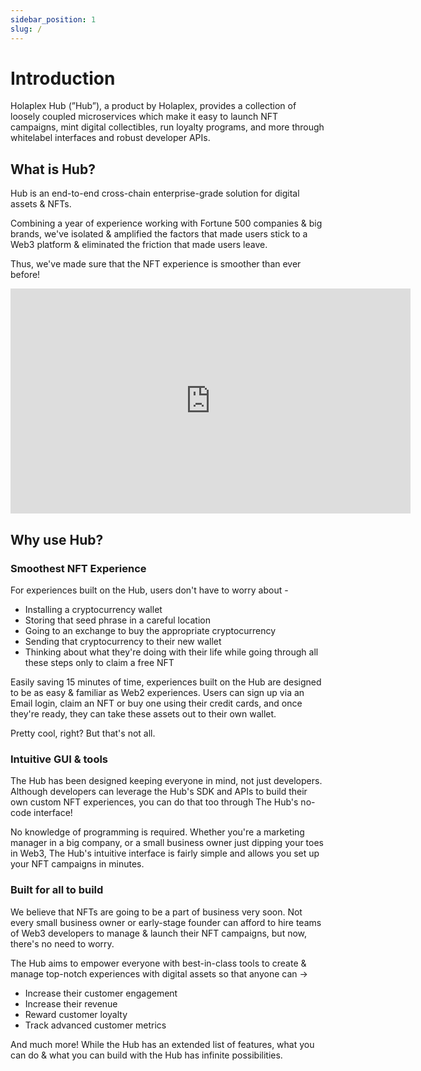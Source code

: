 ```yaml
---
sidebar_position: 1
slug: /
---
```

Introduction
================

Holaplex Hub (”Hub”), a product by Holaplex, provides a collection of loosely coupled microservices which make it easy to launch NFT campaigns, mint digital collectibles, run loyalty programs, and more through whitelabel interfaces and robust developer APIs.

## What is Hub?

Hub is an end-to-end cross-chain enterprise-grade solution for digital assets & NFTs.

Combining a year of experience working with Fortune 500 companies & big brands, we've isolated & amplified the factors that made users stick to a Web3 platform & eliminated the friction that made users leave.

Thus, we've made sure that the NFT experience is smoother than ever before!

<iframe src="https://player.vimeo.com/video/806571448?h=ca5327a661&title=0&byline=0&portrait=0" width="640" height="360" frameborder="0" allow="autoplay; fullscreen; picture-in-picture" allowfullscreen></iframe>

## Why use Hub?

### Smoothest NFT Experience

For experiences built on the Hub, users don't have to worry about -

-   Installing a cryptocurrency wallet
-   Storing that seed phrase in a careful location
-   Going to an exchange to buy the appropriate cryptocurrency
-   Sending that cryptocurrency to their new wallet
-   Thinking about what they're doing with their life while going through all these steps only to claim a free NFT

Easily saving 15 minutes of time, experiences built on the Hub are designed to be as easy & familiar as Web2 experiences. Users can sign up via an Email login, claim an NFT or buy one using their credit cards, and once they're ready, they can take these assets out to their own wallet.

Pretty cool, right? But that's not all.

### Intuitive GUI & tools

The Hub has been designed keeping everyone in mind, not just developers. Although developers can leverage the Hub's SDK and APIs to build their own custom NFT experiences, you can do that too through The Hub's no-code interface!

No knowledge of programming is required. Whether you're a marketing manager in a big company, or a small business owner just dipping your toes in Web3, The Hub's intuitive interface is fairly simple and allows you set up your NFT campaigns in minutes.

### Built for all to build

We believe that NFTs are going to be a part of business very soon. Not every small business owner or early-stage founder can afford to hire teams of Web3 developers to manage & launch their NFT campaigns, but now, there's no need to worry.

The Hub aims to empower everyone with best-in-class tools to create & manage top-notch experiences with digital assets so that anyone can →

-   Increase their customer engagement
-   Increase their revenue
-   Reward customer loyalty
-   Track advanced customer metrics

And much more! While the Hub has an extended list of features, what you can do & what you can build with the Hub has infinite possibilities. 